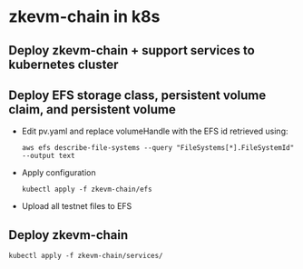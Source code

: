 # zkevm-chain in k8s
## Deploy zkevm-chain + support services to kubernetes cluster

## Deploy EFS storage class, persistent volume claim, and persistent volume
   - Edit pv.yaml and replace volumeHandle with the EFS id retrieved using:
     ```
     aws efs describe-file-systems --query "FileSystems[*].FileSystemId" --output text
     ```
   - Apply configuration
     ```
     kubectl apply -f zkevm-chain/efs
     ```
   - Upload all testnet files to EFS

## Deploy zkevm-chain
   ```
   kubectl apply -f zkevm-chain/services/
   ```
